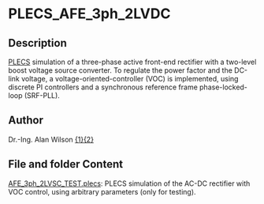 # PLECS_AFE_3ph_2LVDC

## Description

[PLECS](https://www.plexim.com/products/plecs) simulation of a three-phase active front-end rectifier with a two-level boost voltage source converter. To regulate the power factor and the DC-link voltage, a voltage-oriented-controller (VOC) is implemented, using discrete PI controllers and a synchronous reference frame phase-locked-loop (SRF-PLL).

## Author 

Dr.-Ing. Alan Wilson [{1}](mailto:alan.wilson@usm.cl)[{2}](mailto:alan.h.wilson@ieee.org)

## File and folder Content

[AFE_3ph_2LVSC_TEST.plecs](AFE_3ph_2LVSC_TEST.plecs): PLECS simulation of the AC-DC rectifier with VOC control, using arbitrary parameters (only for testing).
